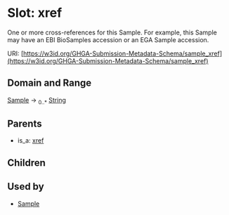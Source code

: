 
# Slot: xref


One or more cross-references for this Sample. For example, this Sample may have an EBI BioSamples accession or an EGA Sample accession.

URI: [https://w3id.org/GHGA-Submission-Metadata-Schema/sample_xref](https://w3id.org/GHGA-Submission-Metadata-Schema/sample_xref)


## Domain and Range

[Sample](Sample.md) &#8594;  <sub>0..\*</sub> [String](types/String.md)

## Parents

 *  is_a: [xref](xref.md)

## Children


## Used by

 * [Sample](Sample.md)
